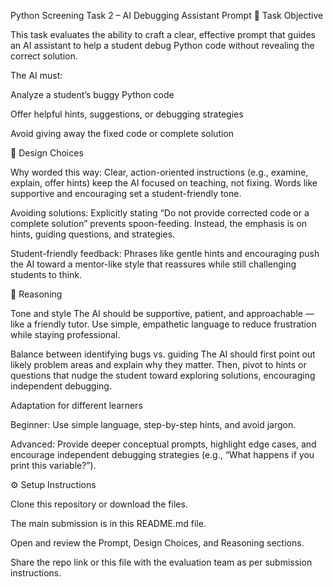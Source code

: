 Python Screening Task 2 – AI Debugging Assistant Prompt
📌 Task Objective

This task evaluates the ability to craft a clear, effective prompt that guides an AI assistant to help a student debug Python code without revealing the correct solution.

The AI must:

Analyze a student’s buggy Python code

Offer helpful hints, suggestions, or debugging strategies

Avoid giving away the fixed code or complete solution


🎯 Design Choices

Why worded this way: Clear, action-oriented instructions (e.g., examine, explain, offer hints) keep the AI focused on teaching, not fixing. Words like supportive and encouraging set a student-friendly tone.

Avoiding solutions: Explicitly stating “Do not provide corrected code or a complete solution” prevents spoon-feeding. Instead, the emphasis is on hints, guiding questions, and strategies.

Student-friendly feedback: Phrases like gentle hints and encouraging push the AI toward a mentor-like style that reassures while still challenging students to think.

🤔 Reasoning

Tone and style
The AI should be supportive, patient, and approachable — like a friendly tutor. Use simple, empathetic language to reduce frustration while staying professional.

Balance between identifying bugs vs. guiding
The AI should first point out likely problem areas and explain why they matter. Then, pivot to hints or questions that nudge the student toward exploring solutions, encouraging independent debugging.

Adaptation for different learners

Beginner: Use simple language, step-by-step hints, and avoid jargon.

Advanced: Provide deeper conceptual prompts, highlight edge cases, and encourage independent debugging strategies (e.g., “What happens if you print this variable?”).

⚙️ Setup Instructions

Clone this repository or download the files.

The main submission is in this README.md file.

Open and review the Prompt, Design Choices, and Reasoning sections.

Share the repo link or this file with the evaluation team as per submission instructions.
